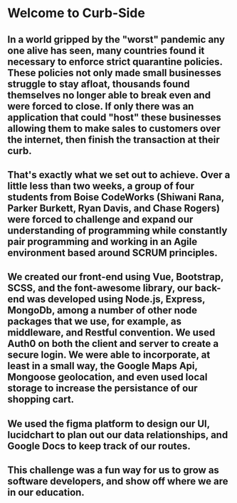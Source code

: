 # Welcome to Curb-Side

## In a world gripped by the "worst" pandemic any one alive has seen, many countries found it necessary to enforce strict quarantine policies. These policies not only made small businesses struggle to stay afloat, thousands found themselves no longer able to break even and were forced to close. If only there was an application that could "host" these businesses allowing them to make sales to customers over the internet, then finish the transaction at their curb.

## That's exactly what we set out to achieve. Over a little less than two weeks, a group of four students from Boise CodeWorks (Shiwani Rana, Parker Burkett, Ryan Davis, and Chase Rogers) were forced to challenge and expand our understanding of programming while constantly pair programming and working in an Agile environment based around SCRUM principles.

## We created our front-end using Vue, Bootstrap, SCSS, and the font-awesome library, our back-end was developed using Node.js, Express, MongoDb, among a number of other node packages that we use, for example, as middleware, and Restful convention. We used Auth0 on both the client and server to create a secure login. We were able to incorporate, at least in a small way, the Google Maps Api, Mongoose geolocation, and even used local storage to increase the persistance of our shopping cart.

## We used the figma platform to design our UI, lucidchart to plan out our data relationships, and Google Docs to keep track of our routes.

## This challenge was a fun way for us to grow as software developers, and show off where we are in our education.
